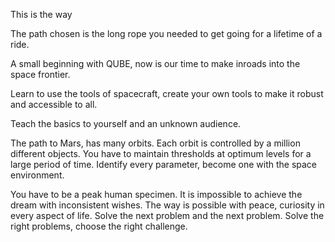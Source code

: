 This is the way 

The path chosen is the long rope you needed to get going for a lifetime of a ride.

A small beginning with QUBE,
now is our time to make inroads into the space frontier.

Learn to use the tools of spacecraft,  create your own tools to make it robust and accessible to all.

Teach the basics to yourself and an unknown audience. 

The path to Mars, has many orbits. Each orbit is controlled by a million different objects. 
You have to maintain thresholds at optimum levels for a large period of time. 
Identify every parameter, become one with the space environment. 

You have to be a peak human specimen. It is impossible to achieve the dream with inconsistent wishes. 
The way is possible with peace, curiosity in every aspect of life. 
Solve the next problem and the next problem. 
Solve the right problems, choose the right challenge. 